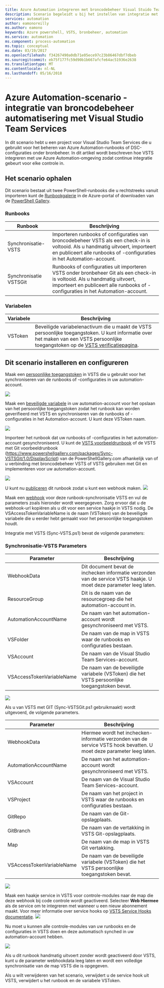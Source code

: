 ```yaml
---
title: Azure Automation integreren met broncodebeheer Visual Stuido Team Services
description: Scenario begeleidt u bij het instellen van integratie met een Azure Automation-account en de bronbeheer Visual Stuido Team Services.
services: automation
author: eamonoreilly
ms.author: eamono
keywords: Azure powershell, VSTS, bronbeheer, automation
ms.service: automation
ms.component: process-automation
ms.topic: conceptual
ms.date: 03/19/2017
ms.openlocfilehash: f34267490a0db71e05ece97c23b86467dbf7dbeb
ms.sourcegitcommit: eb75f177fc59d90b1b667afcfe64ac51936e2638
ms.translationtype: MT
ms.contentlocale: nl-NL
ms.lasthandoff: 05/16/2018
---
```

# <a name="azure-automation-scenario---automation-source-control-integration-with-visual-studio-team-services"></a>Azure Automation-scenario - integratie van broncodebeheer automatisering met Visual Studio Team Services

In dit scenario hebt u een project voor Visual Studio Team Services die u gebruikt voor het beheren van Azure Automation-runbooks of DSC-configuraties onder bronbeheer.
In dit artikel wordt beschreven hoe VSTS integreren met uw Azure Automation-omgeving zodat continue integratie gebeurt voor elke controle in.

## <a name="getting-the-scenario"></a>Het scenario ophalen

Dit scenario bestaat uit twee PowerShell-runbooks die u rechtstreeks vanuit importeren kunt de [Runbookgalerie](automation-runbook-gallery.md) in de Azure-portal of downloaden van de [PowerShell Gallery](https://www.powershellgallery.com).

### <a name="runbooks"></a>Runbooks

Runbook | Beschrijving| 
--------|------------|
Synchronisatie-VSTS | Importeren runbooks of configuraties van broncodebeheer VSTS als een check-in is voltooid. Als u handmatig uitvoert, importeert en publiceert alle runbooks of -configuraties in het Automation-account.| 
Synchronisatie VSTSGit | Runbooks of configuraties uit importeren VSTS onder bronbeheer Git als een check-in is voltooid. Als u handmatig uitvoert, importeert en publiceert alle runbooks of -configuraties in het Automation-account.|

### <a name="variables"></a>Variabelen

Variabele | Beschrijving|
-----------|------------|
VSToken | Beveiligde variabelenactivum die u maakt de VSTS persoonlijke toegangstoken. U kunt informatie over het maken van een VSTS persoonlijke toegangstoken op de [VSTS verificatiepagina](/vsts/accounts/use-personal-access-tokens-to-authenticate).
## <a name="installing-and-configuring-this-scenario"></a>Dit scenario installeren en configureren

Maak een [persoonlijke toegangstoken](/vsts/accounts/use-personal-access-tokens-to-authenticate) in VSTS die u gebruikt voor het synchroniseren van de runbooks of -configuraties in uw automation-account.

![](media/automation-scenario-source-control-integration-with-VSTS/VSTSPersonalToken.png) 

Maak een [beveiligde variabele](automation-variables.md) in uw automation-account voor het opslaan van het persoonlijke toegangstoken zodat het runbook kan worden geverifieerd met VSTS en synchroniseren van de runbooks of -configuraties in het Automation-account. U kunt deze VSToken naam. 

![](media/automation-scenario-source-control-integration-with-VSTS/VSTSTokenVariable.png)

Importeer het runbook dat uw runbooks of -configuraties in het automation-account gesynchroniseerd. U kunt de [VSTS voorbeeldrunbook](https://www.powershellgallery.com/packages/Sync-VSTS/1.0/DisplayScript) of de VSTS met Git voorbeeldrunbook (https://www.powershellgallery.com/packages/Sync-VSTSGit/1.0/DisplayScript) van de PowerShellGallery.com afhankelijk van of u verbinding met broncodebeheer VSTS of VSTS gebruiken met Git en implementeren voor uw automation-account.

![](media/automation-scenario-source-control-integration-with-VSTS/VSTSPowerShellGallery.png)

U kunt nu [publiceren](automation-creating-importing-runbook.md#publishing-a-runbook) dit runbook zodat u kunt een webhook maken. 
![](media/automation-scenario-source-control-integration-with-VSTS/VSTSPublishRunbook.png)

Maak een [webhook](automation-webhooks.md) voor deze runbook-synchronisatie VSTS en vul de parameters zoals hieronder wordt weergegeven. Zorg ervoor dat u de webhook-url kopiëren als u dit voor een service haakje in VSTS nodig. De VSAccessTokenVariableName is de naam (VSToken) van de beveiligde variabele die u eerder hebt gemaakt voor het persoonlijke toegangstoken houdt. 

Integratie met VSTS (Sync-VSTS.ps1) bevat de volgende parameters:
### <a name="sync-vsts-parameters"></a>Synchronisatie-VSTS Parameters

Parameter | Beschrijving| 
--------|------------|
WebhookData | Dit document bevat de inchecken informatie verzonden van de service VSTS haakje. U moet deze parameter leeg laten.| 
ResourceGroup | Dit is de naam van de resourcegroep die het automation-account in.|
AutomationAccountName | De naam van het automation-account wordt gesynchroniseerd met VSTS.|
VSFolder | De naam van de map in VSTS waar de runbooks en configuraties bestaan.|
VSAccount | De naam van de Visual Studio Team Services-account.| 
VSAccessTokenVariableName | De naam van de beveiligde variabele (VSToken) die het VSTS persoonlijke toegangstoken bevat.| 


![](media/automation-scenario-source-control-integration-with-VSTS/VSTSWebhook.png)

Als u van VSTS met GIT (Sync-VSTSGit.ps1 gebruikmaakt) wordt uitgevoerd, de volgende parameters.

Parameter | Beschrijving|
--------|------------|
WebhookData | Hiermee wordt het inchecken-informatie verzonden van de service VSTS hook bevatten. U moet deze parameter leeg laten.| ResourceGroup | Deze de naam van de resourcegroep die het automation-account in.|
AutomationAccountName | De naam van het automation-account wordt gesynchroniseerd met VSTS.|
VSAccount | De naam van de Visual Studio Team Services-account.|
VSProject | De naam van het project in VSTS waar de runbooks en configuraties bestaan.|
GitRepo | De naam van de Git-opslagplaats.|
GitBranch | De naam van de vertakking in VSTS Git-opslagplaats.|
Map | De naam van de map in VSTS Git vertakking.|
VSAccessTokenVariableName | De naam van de beveiligde variabele (VSToken) die het VSTS persoonlijke toegangstoken bevat.|

![](media/automation-scenario-source-control-integration-with-VSTS/VSTSGitWebhook.png)

Maak een haakje service in VSTS voor controle-modules naar de map die deze webhook bij code controle wordt geactiveerd. Selecteer **Web Hiermee** als de service om te integreren met wanneer u een nieuw abonnement maakt. Voor meer informatie over service hooks op [VSTS Service Hooks documentatie](https://www.visualstudio.com/en-us/docs/marketplace/integrate/service-hooks/get-started).
![](media/automation-scenario-source-control-integration-with-VSTS/VSTSServiceHook.png)

Nu moet u kunnen alle controle-modules van uw runbooks en de configuraties in VSTS doen en deze automatisch synched in uw automation-account hebben.

![](media/automation-scenario-source-control-integration-with-VSTS/VSTSSyncRunbookOutput.png)

Als u dit runbook handmatig uitvoert zonder wordt geactiveerd door VSTS, kunt u de parameter webhookdata leeg laten en wordt een volledige synchronisatie van de map VSTS die is opgegeven.

Als u wilt verwijderen van het scenario, verwijdert u de service hook uit VSTS, verwijdert u het runbook en de variabele VSToken.
